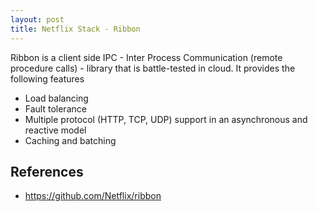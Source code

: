 ```yaml
---
layout: post
title: Netflix Stack - Ribbon
---
```


Ribbon is a client side IPC -  Inter Process Communication (remote procedure calls) - library that is battle-tested in cloud. It provides the following features

- Load balancing
- Fault tolerance
- Multiple protocol (HTTP, TCP, UDP) support in an asynchronous and reactive model
- Caching and batching

## References

- https://github.com/Netflix/ribbon